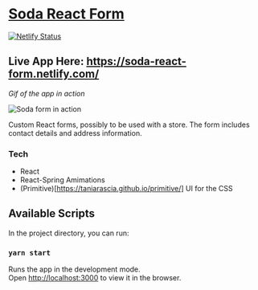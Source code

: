 # [Soda React Form](https://soda-react-form.netlify.com/)

[![Netlify Status](https://api.netlify.com/api/v1/badges/d54cccce-615e-4320-a348-9b3c00d35561/deploy-status)](https://app.netlify.com/sites/soda-react-form/deploys)

## Live App Here: <https://soda-react-form.netlify.com/>

*Gif of the app in action*

![Soda form in action](https://media.giphy.com/media/dBfkGuhIUeK59h2HlM/giphy.gif)

Custom React forms, possibly to be used with a store. The form includes contact details and address information.

### Tech

- React
- React-Spring Amimations
- (Primitive)[https://taniarascia.github.io/primitive/] UI for the CSS 

## Available Scripts

In the project directory, you can run:

### `yarn start`

Runs the app in the development mode.<br />
Open [http://localhost:3000](http://localhost:3000) to view it in the browser.
